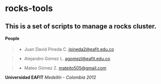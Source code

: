 rocks-tools
===========

This is a set of scripts to manage a rocks cluster.
---------------------------------------------------

#### People

> * Juan David Pineda C. <jpineda2@eafit.edu.co>

> * Alejandro Gómez L. <agomezl@eafit.edu.co>

> * Mateo Gómez Z. <mateito505@gmail.com>

**Universidad EAFIT**
*Medellín - Colombia*
*2012*
